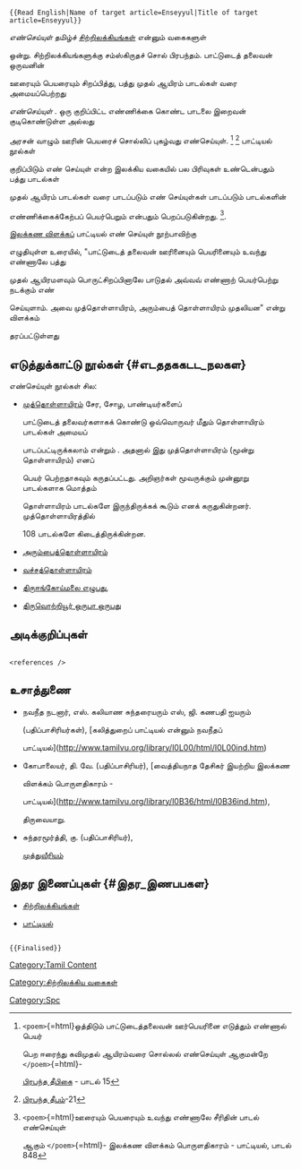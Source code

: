```{=mediawiki}
{{Read English|Name of target article=Enseyyul|Title of target article=Enseyyul}}
```
*எண்செய்யுள்* தமிழ்ச் [சிற்றிலக்கியங்கள்](சிற்றிலக்கியங்கள் "wikilink") என்னும் வகைகளுள்
ஒன்று. சிற்றிலக்கியங்களுக்கு சம்ஸ்கிருதச் சொல் பிரபந்தம். பாட்டுடைத் தலைவன் ஒருவனின்
ஊரையும் பெயரையும் சிறப்பித்து, பத்து முதல் ஆயிரம் பாடல்கள் வரை அமையப்பெற்றது
*எண்செய்யுள்* . ஒரு குறிப்பிட்ட எண்ணிக்கை கொண்ட பாடலை இறைவன் குடிகொண்டுள்ள அல்லது
அரசன் வாழும் ஊரின் பெயரைச் சொல்லிப் புகழ்வது எண்செய்யுள். [^1] [^2] பாட்டியல் நூல்கள்
குறிப்பிடும் எண் செய்யுள் என்ற இலக்கிய வகையில் பல பிரிவுகள் உண்டென்பதும் பத்து பாடல்கள்
முதல் ஆயிரம் பாடல்கள் வரை பாடப்படும் எண் செய்யுள்கள் பாடப்படும் பாடல்களின்
எண்ணிக்கைக்கேற்பப் பெயர்பெறும் என்பதும் பெறப்படுகின்றது. [^3].

[இலக்கண விளக்கப்](இலக்கண_விளக்கம் "wikilink") பாட்டியல் எண் செய்யுள் நூற்பாவிற்கு
எழுதியுள்ள உரையில், "பாட்டுடைத் தலைவன் ஊரினையும் பெயரினையும் உவந்து எண்ணாலே பத்து
முதல் ஆயிரமளவும் பொருட்சிறப்பினாலே பாடுதல் அவ்வவ் எண்ணாற் பெயர்பெற்று நடக்கும் எண்
செய்யுளாம். அவை முத்தொள்ளாயிரம், அரும்பைத் தொள்ளாயிரம் முதலியன" என்று விளக்கம்
தரப்பட்டுள்ளது

## எடுத்துக்காட்டு நூல்கள் {#எடததககடட_நலகள}

எண்செய்யுள் நூல்கள் சில:

-   [முத்தொள்ளாயிரம்](முத்தொள்ளாயிரம் "wikilink") சேர, சோழ, பாண்டியர்களைப்
    பாட்டுடைத் தலைவர்களாகக் கொண்டு ஒவ்வொருவர் மீதும் தொள்ளாயிரம் பாடல்கள் அமையப்
    பாடப்பட்டிருக்கலாம் என்றும் . அதனால் இது முத்தொள்ளாயிரம் (மூன்று தொள்ளாயிரம்) எனப்
    பெயர் பெற்றதாகவும் கருதப்பட்டது. அறிஞர்கள் மூவருக்கும் முன்னூறு பாடல்களாக மொத்தம்
    தொள்ளாயிரம் பாடல்களே இருந்திருக்கக் கூடும் எனக் கருதுகின்றனர். முத்தொள்ளாயிரத்தில்
    108 பாடல்களே கிடைத்திருக்கின்றன.
-   [அரும்பைத்தொள்ளாயிரம்](அரும்பைத்தொள்ளாயிரம் "wikilink")
-   [வச்சத்தொள்ளாயிரம்](வச்சத்தொள்ளாயிரம் "wikilink")
-   [திருஈங்கோய்மலை எழுபது](திருஈங்கோய்மலை_எழுபது "wikilink"),
-   [திருவொற்றியூர் ஒருபா ஒருபது](திருவொற்றியூர்_ஒருபா_ஒருபது "wikilink")

## அடிக்குறிப்புகள்

```{=html}
<references />
```
## உசாத்துணை

-   நவநீத நடனார், எஸ். கலியாண சுந்தரையரும் எஸ், ஜி. கணபதி ஐயரும்
    (பதிப்பாசிரியர்கள்), [கலித்துறைப் பாட்டியல் என்னும் நவநீதப்
    பாட்டியல்](http://www.tamilvu.org/library/l0L00/html/l0L00ind.htm)
-   கோபாலையர், தி. வே. (பதிப்பாசிரியர்), [வைத்தியநாத தேசிகர் இயற்றிய இலக்கண
    விளக்கம் பொருளதிகாரம் -
    பாட்டியல்](http://www.tamilvu.org/library/l0B36/html/l0B36ind.htm),
    திருவையாறு.
-   சுந்தரமூர்த்தி, கு. (பதிப்பாசிரியர்),
    [முத்துவீரியம்](http://www.tamilvu.org/library/l0I00/html/l0I00inx.htm)

## இதர இணைப்புகள் {#இதர_இணபபகள}

-   [சிற்றிலக்கியங்கள்](சிற்றிலக்கியங்கள் "wikilink")
-   [பாட்டியல்](பாட்டியல் "wikilink")

```{=mediawiki}
{{Finalised}}
```
[Category:Tamil Content](Category:Tamil_Content "wikilink")
[Category:சிற்றிலக்கிய வகைகள்](Category:சிற்றிலக்கிய_வகைகள் "wikilink")
[Category:Spc](Category:Spc "wikilink")

[^1]: `<poem>`{=html}ஒத்திடும் பாட்டுடைத்தலைவன் ஊர்பெயரினை எடுத்தும் எண்ணால் பெயர்
    பெற ஈரைந்து கவிமுதல் ஆயிரம்வரை சொல்லல் எண்செய்யுள் ஆகுமன்றே `</poem>`{=html}-
    [பிரபந்த தீபிகை](பிரபந்த_தீபிகை "wikilink") - பாடல் 15

[^2]: [பிரபந்த தீபம்](பிரபந்த_தீபம் "wikilink")-21

[^3]: `<poem>`{=html}ஊரையும் பெயரையும் உவந்து எண்ணாலே சீரிதின் பாடல் எண்செய்யுள்
    ஆகும் `</poem>`{=html}- இலக்கண விளக்கம் பொருளதிகாரம் - பாட்டியல், பாடல் 848

